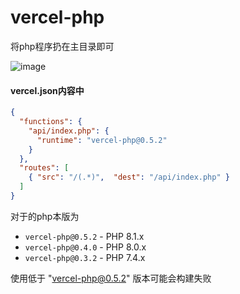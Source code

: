 # vercel-php

将php程序扔在主目录即可

![image](https://user-images.githubusercontent.com/53966497/206704861-8d211a82-2a87-4c54-8eb4-436d62dac0da.png)


#### vercel.json内容中

```json
{
  "functions": {
    "api/index.php": {
      "runtime": "vercel-php@0.5.2"
    }
  },
  "routes": [
    { "src": "/(.*)",  "dest": "/api/index.php" }
  ]
} 
```

对于的php本版为

- `vercel-php@0.5.2` - PHP 8.1.x
- `vercel-php@0.4.0` - PHP 8.0.x
- `vercel-php@0.3.2` - PHP 7.4.x

使用低于 "vercel-php@0.5.2" 版本可能会构建失败
